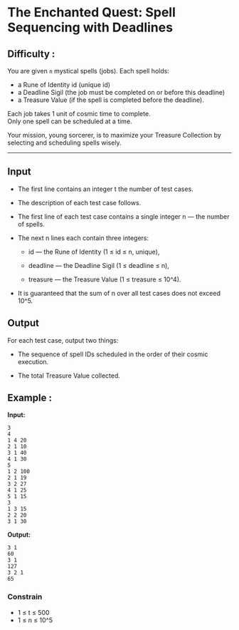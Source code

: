 # The Enchanted Quest: Spell Sequencing with Deadlines
## Difficulty : 

You are given `n` mystical spells (jobs). Each spell holds:  
- a Rune of Identity  id (unique id)
- a Deadline Sigil (the job must be completed on or before this deadline)  
- a Treasure Value (if the spell is completed before the deadline).  

Each job takes 1 unit of cosmic time to complete.  
Only one spell can be scheduled at a time.  

Your mission, young sorcerer, is to maximize your Treasure Collection by selecting and scheduling spells wisely.  


---
## Input

- The first line contains an integer t   the number of test cases.

- The description of each test case follows.

- The first line of each test case contains a single integer n  — the number of spells.

- The next n lines each contain three integers:

    - id — the Rune of Identity (1 ≤ id ≤ n, unique),

    - deadline — the Deadline Sigil (1 ≤ deadline ≤ n),

    - treasure — the Treasure Value (1 ≤ treasure ≤ 10^4).

- It is guaranteed that the sum of n over all test 
cases does not exceed 10^5.
## Output

For each test case, output two things:

- The sequence of spell IDs scheduled in the order of their cosmic execution.

- The total Treasure Value collected.
## Example :
**Input:**  
```
3
4
1 4 20
2 1 10
3 1 40
4 1 30
5
1 2 100
2 1 19
3 2 27
4 1 25
5 1 15
3
1 3 15
2 2 20
3 1 30
```
**Output:**  
```
3 1
60
3 1
127
3 2 1
65
```
### Constrain
- 1 ≤ t ≤ 500<br>
- 1 ≤ n ≤ 10^5<br>